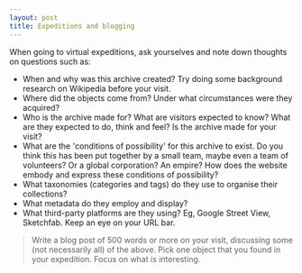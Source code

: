 ```yaml
---
layout: post
title: Expeditions and blogging
---
```

When going to virtual expeditions, ask yourselves and note down thoughts on questions such as:

* When and why was this archive created? Try doing some background research on Wikipedia before your visit.
* Where did the objects come from? Under what circumstances were they acquired?
* Who is the archive made for? What are visitors expected to know? What are they expected to do, think and feel? Is the archive made for your visit?
* What are the 'conditions of possibility' for this archive to exist. Do you think this has been put together by a small team, maybe even a team of volunteers? Or a global corporation? An empire? How does the website embody and express these conditions of possibility?
* What taxonomies (categories and tags) do they use to organise their collections?
* What metadata do they employ and display?
* What third-party platforms are they using? Eg, Google Street View, Sketchfab. Keep an eye on your URL bar.

> Write a blog post of 500 words or more on your visit, discussing some (not necessarily all) of the above. Pick one object that you found in your expedition. Focus on what is interesting.
